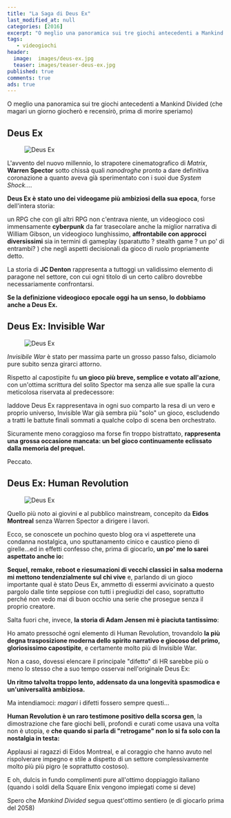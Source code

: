 ```yaml
---
title: "La Saga di Deus Ex"
last_modified_at: null
categories: [2016]
excerpt: "O meglio una panoramica sui tre giochi antecedenti a Mankind Divided (che magari un giorno giocherò e recensirò, prima di morire speriamo)"
tags: 
   - videogiochi
header:  
  image:  images/deus-ex.jpg
  teaser: images/teaser-deus-ex.jpg
published: true
comments: true
ads: true
---
```


O meglio una panoramica sui tre giochi antecedenti a Mankind Divided (che magari un giorno giocherò e recensirò, prima di morire speriamo)

## Deus Ex

<figure>
	<img src="https://1.bp.blogspot.com/-tD3g31CQICE/ViTiGmB5MgI/AAAAAAAANCE/830jV8j-6Us/s1600/deus%2Bex.jpg" alt="Deus Ex">
</figure>

L'avvento del nuovo millennio, lo strapotere cinematografico di _Matrix_, **Warren Spector** sotto chissà quali _nanodroghe_ pronto a dare definitiva coronazione a quanto aveva già sperimentato con i suoi due _System Shock_....

**Deus Ex è stato uno dei videogame più ambiziosi della sua epoca**, forse dell'intera storia: 

un RPG che con gli altri RPG non c'entrava niente, un videogioco così immensamente **cyberpunk** da far trasecolare anche la miglior narrativa di William Gibson, un videogioco lunghissimo, **affrontabile con approcci diversissimi** sia in termini di gameplay (sparatutto ? stealth game ? un po' di entrambi? ) che negli aspetti decisionali da gioco di ruolo propriamente detto.

La storia di **JC Denton** rappresenta a tuttoggi un validissimo elemento di paragone nel settore, con cui ogni titolo di un certo calibro dovrebbe necessariamente confrontarsi.

**Se la definizione videogioco epocale oggi ha un senso, lo dobbiamo anche a Deus Ex.**

## Deus Ex: Invisible War

<figure>
	<img src="https://3.bp.blogspot.com/-ywSi5E3yKfM/ViTgIHJEB4I/AAAAAAAANBw/fjoA8uP62BA/s1600/invisible%2Bwar.png" alt="Deus Ex">
</figure>

_Invisibile War_ è stato per massima parte un grosso passo falso, diciamolo pure subito senza girarci attorno.

Rispetto al capostipite fu **un gioco più breve, semplice e votato all'azione**, con un'ottima scrittura del solito Spector ma senza alle sue spalle la cura meticolosa riservata al predecessore: 

laddove Deus Ex rappresentava in ogni suo comparto la resa di un vero e proprio universo, Invisible War già sembra più "solo" un gioco, escludendo a tratti le battute finali sommati a qualche colpo di scena ben orchestrato.

Sicuramente meno coraggioso ma forse fin troppo bistrattato, **rappresenta una grossa occasione mancata: un bel gioco continuamente eclissato dalla memoria del prequel.** 

Peccato.

## Deus Ex: Human Revolution

<figure>
	<img src="https://1.bp.blogspot.com/-I4JYjFiu2hA/ViTgVfnY25I/AAAAAAAANB4/t3VkRckZc9o/s1600/human%2Brevolution.jpg" alt="Deus Ex">
</figure>

Quello più noto ai giovini e al pubblico mainstream, concepito da **Eidos Montreal** senza Warren Spector a dirigere i lavori.

Ecco, se conoscete un pochino questo blog ora vi aspetterete una condanna nostalgica, uno sputtanamento cinico e caustico pieno di girelle...ed in effetti confesso che, prima di giocarlo, **un po' me lo sarei aspettato anche io:**

**Sequel, remake, reboot e riesumazioni di vecchi classici in salsa moderna mi mettono tendenzialmente sul chi vive** e, parlando di un gioco importante qual è stato Deus Ex, ammetto di essermi avvicinato a questo pargolo dalle tinte seppiose con tutti i pregiudizi del caso, soprattutto perché non vedo mai di buon occhio una serie che prosegue senza il proprio creatore.

Salta fuori che, invece, **la storia di Adam Jensen mi è piaciuta tantissimo**:

Ho amato pressoché ogni elemento di Human Revolution, trovandolo **la più degna trasposizione moderna dello spirito narrativo e giocoso del primo, gloriosissimo capostipite**, e certamente molto più di Invisible War.

Non a caso, dovessi elencare il principale "difetto" di HR sarebbe più o meno lo stesso che a suo tempo osservai nell'originale Deus Ex: 

**Un ritmo talvolta troppo lento, addensato da una longevità spasmodica e un'universalità ambiziosa.** 

Ma intendiamoci: _magari_ i difetti fossero sempre questi...

**Human Revolution è un raro testimone positivo della scorsa gen**, la dimostrazione che fare giochi belli, profondi e curati come usava una volta non è utopia, e **che quando si parla di "retrogame" non lo si fa solo con la nostalgia in testa:**

Applausi ai ragazzi di Eidos Montreal, e al coraggio che hanno avuto nel rispolverare impegno e stile a dispetto di un settore complessivamente molto più più pigro (e soprattutto costoso).

E oh, dulcis in fundo complimenti pure all'ottimo doppiaggio italiano (quando i soldi della Square Enix vengono impiegati come si deve)

Spero che _Mankind Divided_ segua quest'ottimo sentiero (e di giocarlo prima del 2058)
